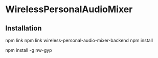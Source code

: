WirelessPersonalAudioMixer
==========================

## Installation

npm link
npm link wireless-personal-audio-mixer-backend
npm install

npm install -g nw-gyp
